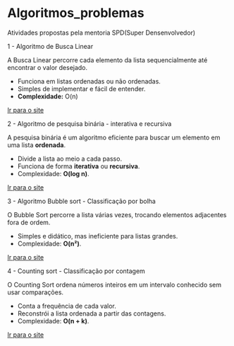 # Algoritmos_problemas
Atividades propostas pela mentoria SPD(Super Densenvolvedor)

1 - Algoritmo de Busca Linear

A Busca Linear percorre cada elemento da lista sequencialmente até encontrar o valor desejado.

- Funciona em listas ordenadas ou não ordenadas.  
- Simples de implementar e fácil de entender.  
- **Complexidade:** O(n)

[Ir para o site](https://www.geeksforgeeks.org/dsa/linear-search/)

2 - Algoritmo de pesquisa binária - interativa e recursiva

A pesquisa binária é um algoritmo eficiente para buscar um elemento em uma lista **ordenada**.  
- Divide a lista ao meio a cada passo.  
- Funciona de forma **iterativa** ou **recursiva**.  
- Complexidade: **O(log n)**. 

[Ir para o site](https://www.geeksforgeeks.org/dsa/binary-search/)


3 - Algoritmo Bubble sort - Classificação por bolha

O Bubble Sort percorre a lista várias vezes, trocando elementos adjacentes fora de ordem.  
- Simples e didático, mas ineficiente para listas grandes.  
- Complexidade: **O(n²)**. 

[Ir para o site](https://www.geeksforgeeks.org/dsa/bubble-sort-algorithm/)


4 - Counting sort - Classificação por contagem

O Counting Sort ordena números inteiros em um intervalo conhecido sem usar comparações.  
- Conta a frequência de cada valor.  
- Reconstrói a lista ordenada a partir das contagens.  
- Complexidade: **O(n + k)**.

[Ir para o site](https://www.geeksforgeeks.org/dsa/counting-sort/)